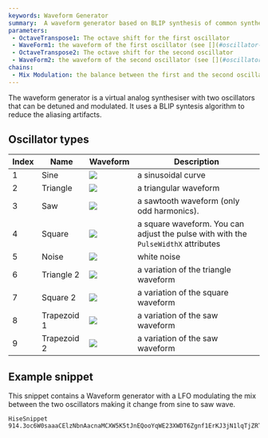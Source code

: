 ```yaml
---
keywords: Waveform Generator
summary:  A waveform generator based on BLIP synthesis of common synthesiser waveforms.
parameters:
 - OctaveTranspose1: The octave shift for the first oscillator
 - WaveForm1: the waveform of the first oscillator (see [](#oscillator-types))
 - OctaveTranspose2: The octave shift for the second oscillator
 - WaveForm2: the waveform of the second oscillator (see [](#oscillator-types))
chains:
 - Mix Modulation: the balance between the first and the second oscillator. This can be modulated polyphonically.
---
```


The waveform generator is a virtual analog synthesiser with two oscillators that can be detuned and modulated. It uses a BLIP syntesis algorithm to reduce the aliasing artifacts.

## Oscillator types

| Index | Name | Waveform | Description |
| - | --- | -- | ----------- |
| 1 | Sine | ![](/images/icon_sine:64px) | a sinusoidal curve |
| 2 | Triangle | ![](/images/icon_triangle:64px) | a triangular waveform |
| 3 | Saw | ![](/images/icon_saw:64px) | a sawtooth waveform (only odd harmonics). |
| 4 | Square | ![](/images/icon_square:64px) | a square waveform. You can adjust the pulse with with the `PulseWidthX` attributes |
| 5 | Noise | ![](/images/icon_noise:64px) | white noise |
| 6 | Triangle 2 | ![](/images/icon_triangle:64px) | a variation of the triangle waveform |
| 7 | Square 2 | ![](/images/icon_square:64px) | a variation of the square waveform |
| 8 | Trapezoid 1 | ![](/images/icon_saw:64px) | a variation of the saw waveform |
| 9 | Trapezoid 2 | ![](/images/icon_saw:64px) | a variation of the saw waveform |

## Example snippet

This snippet contains a Waveform generator with a LFO modulating the mix between the two oscillators making it change from sine to saw wave.

```snippet
HiseSnippet 914.3oc6W0saaaCElzNbnAacnaMCXW5K5tJnEQooYqWE23XWDT6Zgnf1ErKJ3jN1lqTjZRTYy6p8rsmf8HzGgdytd8PIaKpTOO6g0eP2jALz4OxOd9kxOUGBYY5TBc6yml.D5mvBlpLS5LgKTjSOgP+T1.dlARaUx53oI7rLHhPoMenkAc6sHEOu7ni4RtJDpXQHOQKBg9hXgohqe6GIjxd7H3bQri1Gz9zPspiVpyQ7zjsGIgG9b9X3wbqZMXD5G0MRXzoAFtAxHzsNVGMMXh9mTk5+DQl36kfkviDfKTI6dZYjEw12IclHjQ9yO2YDBk4W4EZV5E1gMPDIVvuxabiBAsprv0eParJ344Bu8VJ77VB7HNnaqRzgfPGkK4l5HyFNlIPnqGoNUY.UlvL0Mb8NEteFyWXBmrb71XI3ECTuow6rf+0YcGMBBMUfcKVuu8sajdmRn7wrmxuDJpHK.xWTPORmF25gfBRs9TuUTS96qaMYxZWSNLzfP37TtJKQmAdtq7UjsuqrS.Stpt5krpok830COddtIpyY5n40Z6yU0VLjt1JMP7yUju3ntJNFPB.7zDMLKDOrVem6t3mKyfmJhLS7bMrh89troMW6L.2VQ0qQcz++6K8W1Wp45A2k3Ao9u17savBDwIRnq5RPpQNVL94rSfQ7boYN250TCzJcxDsRD5lfcFXREiGC0RhV5A5AFCNHqhyNsOCj.OyoN6Vs6KT.OE8Sv+Peg256KVU75KYkvsksQPqOLlmz7+7ySVcEJ1q7MUjdCtGlaF50KwKi0u2vYfDeq0Bz682CxdovOlCpv4L+0e6OdwQ1Ibmpt5DG6.0xMrZ9ReXLtQtK34PbhFmEWqKPPrValHTiqO2bm1805jxgNQtKRm7LiNd9lRneEa+CtS8mKGh+MZW6q2uSAMIv.ImvMbB86XGVn+ncUWHu3dS6i+FNXZ+f6+K3qGHjWH0V6uytEzAn3evJeZg7Csq2cux5Oml7uWylFqYp2MKhpKBe136648YJQ7hbq2kH9LctAS7Fvw4P3ccXONON.ulVHfnUo.ItQLZCh0zB58rzE4rfJpf3OwmYB8rzzYB8lK7sxdDyCS0OCuXlIUKsYOWqfCdtUEe3213Wfhzs7HWxk4y7Rw30cdVXnsW5sQuyxsX+M1h6twVbvFaw81XKNbis3q2XK9lUXg8tkOHG6aUNe.Y32srcDcQKNZSxq.9pz7.
```